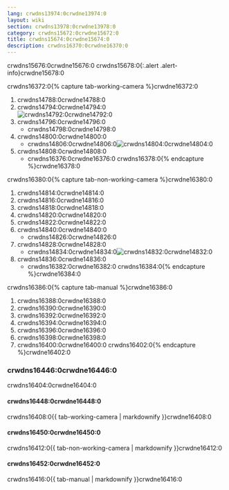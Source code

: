 ```yaml
---
lang: crwdns13974:0crwdne13974:0
layout: wiki
section: crwdns13978:0crwdne13978:0
category: crwdns15672:0crwdne15672:0
title: crwdns15674:0crwdne15674:0
description: crwdns16370:0crwdne16370:0
---
```


crwdns15676:0crwdne15676:0
crwdns15678:0{:.alert .alert-info}crwdne15678:0

crwdns16372:0{% capture tab-working-camera %}crwdne16372:0
1. crwdns14788:0crwdne14788:0
1. crwdns14794:0crwdne14794:0<br> ![crwdns14792:0crwdne14792:0](crwdns14790:0crwdne14790:0)
1. crwdns14796:0crwdne14796:0
   - crwdns14798:0crwdne14798:0
1. crwdns14800:0crwdne14800:0
   - crwdns14806:0crwdne14806:0![crwdns14804:0crwdne14804:0](crwdns14802:0crwdne14802:0)
1. crwdns14808:0crwdne14808:0
   - crwdns16376:0crwdne16376:0
crwdns16378:0{% endcapture %}crwdne16378:0

crwdns16380:0{% capture tab-non-working-camera %}crwdne16380:0
1. crwdns14814:0crwdne14814:0
1. crwdns14816:0crwdne14816:0
1. crwdns14818:0crwdne14818:0
1. crwdns14820:0crwdne14820:0
1. crwdns14822:0crwdne14822:0
1. crwdns14840:0crwdne14840:0
   - crwdns14826:0crwdne14826:0
1. crwdns14828:0crwdne14828:0
   - crwdns14834:0crwdne14834:0![crwdns14832:0crwdne14832:0](crwdns14830:0crwdne14830:0)
1. crwdns14836:0crwdne14836:0
   - crwdns16382:0crwdne16382:0
crwdns16384:0{% endcapture %}crwdne16384:0

crwdns16386:0{% capture tab-manual %}crwdne16386:0
1. crwdns16388:0crwdne16388:0
1. crwdns16390:0crwdne16390:0
1. crwdns16392:0crwdne16392:0
1. crwdns16394:0crwdne16394:0
1. crwdns16396:0crwdne16396:0
1. crwdns16398:0crwdne16398:0
1. crwdns16400:0crwdne16400:0
crwdns16402:0{% endcapture %}crwdne16402:0

### crwdns16446:0crwdne16446:0

<div class="tab-container">
   <div class="pb-3">
      crwdns16404:0crwdne16404:0
   </div>
   <div id="tab-working-camera">
      <noscript><h4>crwdns16448:0crwdne16448:0</h4></noscript>
      crwdns16408:0{{ tab-working-camera | markdownify }}crwdne16408:0
   </div>
   <div id="tab-non-working-camera">
      <noscript><h4>crwdns16450:0crwdne16450:0</h4></noscript>
      crwdns16412:0{{ tab-non-working-camera | markdownify }}crwdne16412:0
   </div>
   <div id="tab-manual">
      <noscript><h4>crwdns16452:0crwdne16452:0</h4></noscript>
      crwdns16416:0{{ tab-manual | markdownify }}crwdne16416:0
   </div>
</div>
